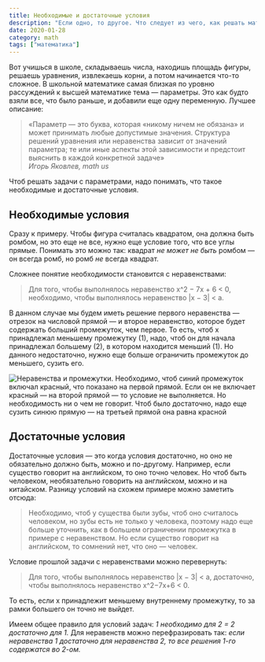 ```yaml
---
title: Необходимые и достаточные условия
description: "Если одно, то другое. Что следует из чего, как решать математические задания с параметрами. Логика рассуждений при необходимости и достаточности"
date: 2020-01-28
category: math
tags: ["математика"]
---
```


Вот учишься в школе, складываешь числа, находишь площадь фигуры, решаешь уравнения, извлекаешь корни, а потом начинается что-то сложное. В школьной математике самая близкая по уровню рассуждений к высшей математике тема — параметры. Это как будто взяли все, что было раньше, и добавили еще одну переменную. Лучшее описание:

> «Параметр — это буква, которая «никому ничем не обязана» и может принимать любые
допустимые значения. Структура решений уравнения или неравенства зависит от значений параметра; те или иные аспекты этой зависимости и предстоит выяснить в каждой
конкретной задаче»\
_Игорь Яковлев, math us_

Чтоб решать задачи с параметрами, надо понимать, что такое необходимые и достаточные условия.

## Необходимые условия

Сразу к примеру. Чтобы фигура считалась квадратом, она должна быть ромбом, но это еще не все, нужно еще условие того, что все углы прямые. Понимать это можно так: квадрат _не может не быть_ ромбом — он всегда ромб, но ромб _не_ всегда квадрат.

Сложнее понятие необходимости становится с неравенствами:

> Для того, чтобы выполнялось неравенство x^2 − 7x + 6 < 0, необходимо, чтобы выполнялось неравенство |x − 3| < a.

В данном случае мы будем иметь решение первого неравенства — отрезок на числовой прямой — и второе неравенство, которое будет содержать больший промежуток, чем первое. То есть, чтоб x принадлежал меньшему промежутку (1), надо, чтоб он для начала принадлежал большему (2), в котором находится меньший (1). Но данного недостаточно, нужно еще больше ограничить промежуток до меньшего, сузить его.

![Неравенства и промежутки. Необходимо, чтоб синий промежуток включал красный, что показано на первой прямой. Если он не включает красный — на второй прямой — то условие не выполняется. Но необходимость ни о чем не говорит. Чтоб было достаточно, надо еще сузить синюю прямую — на третьей прямой она равна красной](/images/maths-conditions-graphs.jpg)

## Достаточные условия

Достаточные условия — это когда условия достаточно, но оно не обязательно должно быть, можно и по-другому. Например, если существо говорит на английском, то оно точно человек. Но чтоб быть человеком, необязательно говорить на английском, можно и на китайском. Разницу условий на схожем примере можно заметить отсюда:

> Необходимо, чтоб у существа были зубы, чтоб оно считалось человеком, но зубы есть не только у человека, поэтому надо еще больше уточнить, как в большем ограничении промежутка в примере с неравенством. Но если существо говорит на английском, то сомнений нет, что оно — человек.

Условие прошлой задачи с неравенствами можно перевернуть:

> Для того, чтобы выполнялось неравенство |x − 3| < a, достаточно, чтобы выполнялось неравенство x^2−7x+6 < 0.

То есть, если x принадлежит меньшему внутреннему промежутку, то за рамки большего он точно не выйдет.

Имеем общее правило для условий задач: _1 необходимо для 2 = 2 достаточно для 1._ Для неравенств можно перефразировать так: _если неравенства 1 достаточно для неравенства 2, то все решения 1-го содержатся во 2-ом._
